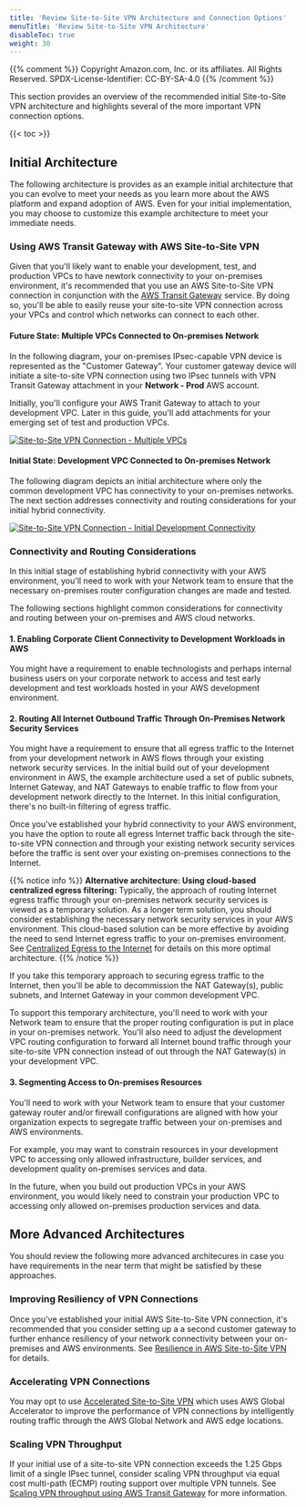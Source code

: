 ```yaml
---
title: 'Review Site-to-Site VPN Architecture and Connection Options'
menuTitle: 'Review Site-to-Site VPN Architecture'
disableToc: true
weight: 30
---
```


{{% comment %}}
Copyright Amazon.com, Inc. or its affiliates. All Rights Reserved.
SPDX-License-Identifier: CC-BY-SA-4.0
{{% /comment %}}

This section provides an overview of the recommended initial Site-to-Site VPN architecture and highlights several of the more important VPN connection options.  

{{< toc >}}

## Initial Architecture

The following architecture is provides as an example initial architecture that you can evolve to meet your needs as you learn more about the AWS platform and expand adoption of AWS.  Even for your initial implementation, you may choose to customize this example architecture to meet your immediate needs.

### Using AWS Transit Gateway with AWS Site-to-Site VPN

Given that you'll likely want to enable your development, test, and production VPCs to have newtork connectivity to your on-premises environment, it's recommended that you use an AWS Site-to-Site VPN connection in conjunction with the [AWS Transit Gateway](https://docs.aws.amazon.com/vpc/latest/tgw/what-is-transit-gateway.html) service.  By doing so, you'll be able to easily reuse your site-to-site VPN connection across your VPCs and control which networks can connect to each other.

#### Future State: Multiple VPCs Connected to On-premises Network

In the following diagram, your on-premises IPsec-capable VPN device is represented as the "Customer Gateway".  Your customer gateway device will initiate a site-to-site VPN connection using two IPsec tunnels with VPN Transit Gateway attachment in your **Network - Prod** AWS account.  

Initially, you'll configure your AWS Tranit Gateway to attach to your development VPC.  Later in this guide, you'll add attachments for your emerging set of test and production VPCs.

[![Site-to-Site VPN Connection - Multiple VPCs](/images/02-dev-fast-follow/03-network-integration/01-on-premises-network-integration/site-to-site-vpn-high-level-generic.png)](/images/02-dev-fast-follow/03-network-integration/01-on-premises-network-integration/site-to-site-vpn-high-level-generic.png)

#### Initial State: Development VPC Connected to On-premises Network

The following diagram depicts an initial architecture where only the common development VPC has connectivity to your on-premises networks.  The next section addresses connectivity and routing considerations for your initial hybrid connectivity. 

[![Site-to-Site VPN Connection - Initial Development Connectivity](/images/02-dev-fast-follow/03-network-integration/01-on-premises-network-integration/site-to-site-vpn-site-to-site-vpn-dev.png)](/images/02-dev-fast-follow/03-network-integration/01-on-premises-network-integration/site-to-site-vpn-site-to-site-vpn-dev.png)

### Connectivity and Routing Considerations

In this initial stage of establishing hybrid connectivity with your AWS environment, you'll need to work with your Network team to ensure that the necessary on-premises router configuration changes are made and tested.  

The following sections highlight common considerations for connectivity and routing between your on-premises and AWS cloud networks.

#### 1. Enabling Corporate Client Connectivity to Development Workloads in AWS

You might have a requirement to enable technologists and perhaps internal business users on your corporate network to access and test early development and test workloads hosted in your AWS development environment.

#### 2. Routing All Internet Outbound Traffic Through On-Premises Network Security Services

You might have a requirement to ensure that all egress traffic to the Internet from your development network in AWS flows through your existing network security services. In the initial build out of your development environment in AWS, the example architecture used a set of public subnets, Internet Gateway, and NAT Gateways to enable traffic to flow from your development network directly to the Internet. In this initial configuration, there's no built-in filtering of egress traffic.

Once you've established your hybrid connectivity to your AWS environment, you have the option to route all egress Internet traffic back through the site-to-site VPN connection and through your existing network security services before the traffic is sent over your existing on-premises connections to the Internet.

{{% notice info %}}
**Alternative architecture: Using cloud-based centralized egress filtering:** Typically, the approach of routing Internet egress traffic through your on-premises network security services is viewed as a temporary solution. As a longer term solution, you should consider establishing the necessary network security services in your AWS environment. This cloud-based solution can be more effective by avoiding the need to send Internet egress traffic to your on-premises environment.  See [Centralized Egress to the Internet](https://docs.aws.amazon.com/whitepapers/latest/building-scalable-secure-multi-vpc-network-infrastructure/centralized-egress-to-internet.html) for details on this more optimal architecture.
{{% /notice %}}

If you take this temporary approach to securing egress traffic to the Internet, then you'll be able to decommission the NAT Gateway(s), public subnets, and Internet Gateway in your common development VPC.  

To support this temporary architecture, you'll need to work with your Network team to ensure that the proper routing configuration is put in place in your on-premises network. You'll also need to adjust the development VPC routing configuration to forward all Internet bound traffic through your site-to-site VPN connection instead of out through the NAT Gateway(s) in your development VPC.

#### 3. Segmenting Access to On-premises Resources

You'll need to work with your Network team to ensure that your customer gateway router and/or firewall configurations are aligned with how your organization expects to segregate traffic between your on-premises and AWS environments.

For example, you may want to constrain resources in your development VPC to accessing only allowed infrastructure, builder services, and development quality on-premises services and data.  

In the future, when you build out production VPCs in your AWS environment, you would likely need to constrain your production VPC to accessing only allowed on-premises production services and data. 

## More Advanced Architectures

You should review the following more advanced architecures in case you have requirements in the near term that might be satisfied by these approaches.

### Improving Resiliency of VPN Connections

Once you've established your initial AWS Site-to-Site VPN connection, it's recommended that you consider setting up a a second customer gateway to further enhance resiliency of your network connectivity between your on-premises and AWS environments. See [Resilience in AWS Site-to-Site VPN](https://docs.aws.amazon.com/vpn/latest/s2svpn/disaster-recovery-resiliency.html) for details.

### Accelerating VPN Connections

You may opt to use [Accelerated Site-to-Site VPN](https://docs.aws.amazon.com/vpn/latest/s2svpn/accelerated-vpn.html) which uses AWS Global Accelerator to improve the performance of VPN connections by intelligently routing traffic through the AWS Global Network and AWS edge locations. 

### Scaling VPN Throughput

If your initial use of a site-to-site VPN connection exceeds the 1.25 Gbps limit of a single IPsec tunnel, consider scaling VPN throughput via equal cost multi-path (ECMP) routing support over multiple VPN tunnels. See [Scaling VPN throughput using AWS Transit Gateway](https://aws.amazon.com/blogs/networking-and-content-delivery/scaling-vpn-throughput-using-aws-transit-gateway/) for more information.